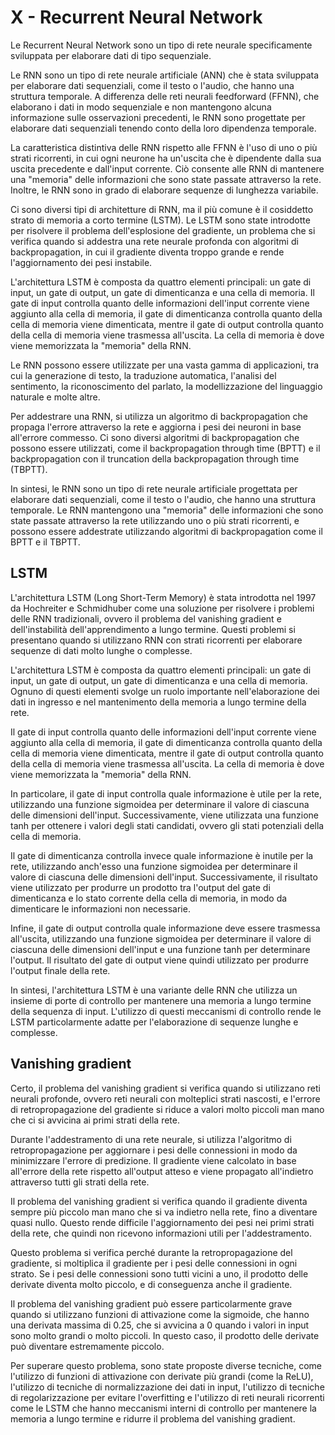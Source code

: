 # X - Recurrent Neural Network

Le Recurrent Neural Network sono un tipo di rete neurale specificamente sviluppata per elaborare dati di tipo sequenziale.

Le RNN sono un tipo di rete neurale artificiale (ANN) che è stata sviluppata per elaborare dati sequenziali, come il testo o l'audio, che hanno una struttura temporale. A differenza delle reti neurali feedforward (FFNN), che elaborano i dati in modo sequenziale e non mantengono alcuna informazione sulle osservazioni precedenti, le RNN sono progettate per elaborare dati sequenziali tenendo conto della loro dipendenza temporale.

La caratteristica distintiva delle RNN rispetto alle FFNN è l'uso di uno o più strati ricorrenti, in cui ogni neurone ha un'uscita che è dipendente dalla sua uscita precedente e dall'input corrente. Ciò consente alle RNN di mantenere una "memoria" delle informazioni che sono state passate attraverso la rete. Inoltre, le RNN sono in grado di elaborare sequenze di lunghezza variabile.

Ci sono diversi tipi di architetture di RNN, ma il più comune è il cosiddetto strato di memoria a corto termine (LSTM). Le LSTM sono state introdotte per risolvere il problema dell'esplosione del gradiente, un problema che si verifica quando si addestra una rete neurale profonda con algoritmi di backpropagation, in cui il gradiente diventa troppo grande e rende l'aggiornamento dei pesi instabile.

L'architettura LSTM è composta da quattro elementi principali: un gate di input, un gate di output, un gate di dimenticanza e una cella di memoria. Il gate di input controlla quanto delle informazioni dell'input corrente viene aggiunto alla cella di memoria, il gate di dimenticanza controlla quanto della cella di memoria viene dimenticata, mentre il gate di output controlla quanto della cella di memoria viene trasmessa all'uscita. La cella di memoria è dove viene memorizzata la "memoria" della RNN.

Le RNN possono essere utilizzate per una vasta gamma di applicazioni, tra cui la generazione di testo, la traduzione automatica, l'analisi del sentimento, la riconoscimento del parlato, la modellizzazione del linguaggio naturale e molte altre.

Per addestrare una RNN, si utilizza un algoritmo di backpropagation che propaga l'errore attraverso la rete e aggiorna i pesi dei neuroni in base all'errore commesso. Ci sono diversi algoritmi di backpropagation che possono essere utilizzati, come il backpropagation through time (BPTT) e il backpropagation con il truncation della backpropagation through time (TBPTT).

In sintesi, le RNN sono un tipo di rete neurale artificiale progettata per elaborare dati sequenziali, come il testo o l'audio, che hanno una struttura temporale. Le RNN mantengono una "memoria" delle informazioni che sono state passate attraverso la rete utilizzando uno o più strati ricorrenti, e possono essere addestrate utilizzando algoritmi di backpropagation come il BPTT e il TBPTT.

## LSTM

L'architettura LSTM (Long Short-Term Memory) è stata introdotta nel 1997 da Hochreiter e Schmidhuber come una soluzione per risolvere i problemi delle RNN tradizionali, ovvero il problema del vanishing gradient e dell'instabilità dell'apprendimento a lungo termine. Questi problemi si presentano quando si utilizzano RNN con strati ricorrenti per elaborare sequenze di dati molto lunghe o complesse.

L'architettura LSTM è composta da quattro elementi principali: un gate di input, un gate di output, un gate di dimenticanza e una cella di memoria. Ognuno di questi elementi svolge un ruolo importante nell'elaborazione dei dati in ingresso e nel mantenimento della memoria a lungo termine della rete.

Il gate di input controlla quanto delle informazioni dell'input corrente viene aggiunto alla cella di memoria, il gate di dimenticanza controlla quanto della cella di memoria viene dimenticata, mentre il gate di output controlla quanto della cella di memoria viene trasmessa all'uscita. La cella di memoria è dove viene memorizzata la "memoria" della RNN.

In particolare, il gate di input controlla quale informazione è utile per la rete, utilizzando una funzione sigmoidea per determinare il valore di ciascuna delle dimensioni dell'input. Successivamente, viene utilizzata una funzione tanh per ottenere i valori degli stati candidati, ovvero gli stati potenziali della cella di memoria.

Il gate di dimenticanza controlla invece quale informazione è inutile per la rete, utilizzando anch'esso una funzione sigmoidea per determinare il valore di ciascuna delle dimensioni dell'input. Successivamente, il risultato viene utilizzato per produrre un prodotto tra l'output del gate di dimenticanza e lo stato corrente della cella di memoria, in modo da dimenticare le informazioni non necessarie.

Infine, il gate di output controlla quale informazione deve essere trasmessa all'uscita, utilizzando una funzione sigmoidea per determinare il valore di ciascuna delle dimensioni dell'input e una funzione tanh per determinare l'output. Il risultato del gate di output viene quindi utilizzato per produrre l'output finale della rete.

In sintesi, l'architettura LSTM è una variante delle RNN che utilizza un insieme di porte di controllo per mantenere una memoria a lungo termine della sequenza di input. L'utilizzo di questi meccanismi di controllo rende le LSTM particolarmente adatte per l'elaborazione di sequenze lunghe e complesse.

## Vanishing gradient

Certo, il problema del vanishing gradient si verifica quando si utilizzano reti neurali profonde, ovvero reti neurali con molteplici strati nascosti, e l'errore di retropropagazione del gradiente si riduce a valori molto piccoli man mano che ci si avvicina ai primi strati della rete.

Durante l'addestramento di una rete neurale, si utilizza l'algoritmo di retropropagazione per aggiornare i pesi delle connessioni in modo da minimizzare l'errore di predizione. Il gradiente viene calcolato in base all'errore della rete rispetto all'output atteso e viene propagato all'indietro attraverso tutti gli strati della rete.

Il problema del vanishing gradient si verifica quando il gradiente diventa sempre più piccolo man mano che si va indietro nella rete, fino a diventare quasi nullo. Questo rende difficile l'aggiornamento dei pesi nei primi strati della rete, che quindi non ricevono informazioni utili per l'addestramento.

Questo problema si verifica perché durante la retropropagazione del gradiente, si moltiplica il gradiente per i pesi delle connessioni in ogni strato. Se i pesi delle connessioni sono tutti vicini a uno, il prodotto delle derivate diventa molto piccolo, e di conseguenza anche il gradiente.

Il problema del vanishing gradient può essere particolarmente grave quando si utilizzano funzioni di attivazione come la sigmoide, che hanno una derivata massima di 0.25, che si avvicina a 0 quando i valori in input sono molto grandi o molto piccoli. In questo caso, il prodotto delle derivate può diventare estremamente piccolo.

Per superare questo problema, sono state proposte diverse tecniche, come l'utilizzo di funzioni di attivazione con derivate più grandi (come la ReLU), l'utilizzo di tecniche di normalizzazione dei dati in input, l'utilizzo di tecniche di regolarizzazione per evitare l'overfitting e l'utilizzo di reti neurali ricorrenti come le LSTM che hanno meccanismi interni di controllo per mantenere la memoria a lungo termine e ridurre il problema del vanishing gradient.
